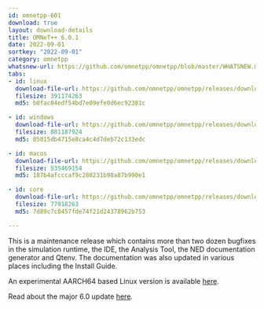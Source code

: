 ```yaml
---
id: omnetpp-601
download: true
layout: download-details
title: OMNeT++ 6.0.1
date: 2022-09-01
sortkey: "2022-09-01"
category: omnetpp
whatsnew-url: https://github.com/omnetpp/omnetpp/blob/master/WHATSNEW.md#omnet-601-september-2022
tabs:
- id: linux
  download-file-url: https://github.com/omnetpp/omnetpp/releases/download/omnetpp-6.0.1/omnetpp-6.0.1-linux-x86_64.tgz
  filesize: 391174263
  md5: b0fac04edf54bd7e09efe0d6ec92381c

- id: windows
  download-file-url: https://github.com/omnetpp/omnetpp/releases/download/omnetpp-6.0.1/omnetpp-6.0.1-windows-x86_64.zip
  filesize: 881187924
  md5: 85015db4715e8ca4c4d7deb72c133edc

- id: macos
  download-file-url: https://github.com/omnetpp/omnetpp/releases/download/omnetpp-6.0.1/omnetpp-6.0.1-macos-x86_64.tgz
  filesize: 535469154
  md5: 187b4afcccaf9c288231b98a87b990e1

- id: core
  download-file-url: https://github.com/omnetpp/omnetpp/releases/download/omnetpp-6.0.1/omnetpp-6.0.1-core.tgz
  filesize: 77918263
  md5: 7d89c7c8457fde74f21d24378962b753

---
```

This is a maintenance release which contains more than two dozen bugfixes in
the simulation runtime, the IDE, the Analysis Tool, the NED documentation generator 
and Qtenv. The documentation was also updated in various places including the Install Guide. 

An experimental AARCH64 based Linux version is available 
[here](https://github.com/omnetpp/omnetpp/releases/download/omnetpp-6.0.1/omnetpp-6.0.1-linux-aarch64.tgz).

Read about the major 6.0 update [here](https://github.com/omnetpp/omnetpp/releases/tag/omnetpp-6.0).
